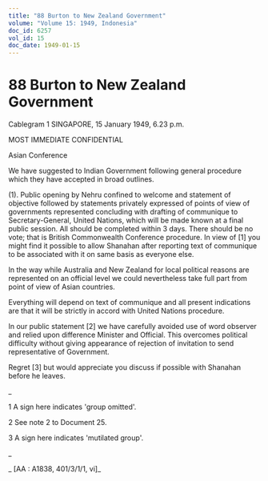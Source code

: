 ```yaml
---
title: "88 Burton to New Zealand Government"
volume: "Volume 15: 1949, Indonesia"
doc_id: 6257
vol_id: 15
doc_date: 1949-01-15
---
```


# 88 Burton to New Zealand Government

Cablegram 1 SINGAPORE, 15 January 1949, 6.23 p.m.

MOST IMMEDIATE CONFIDENTIAL

Asian Conference

We have suggested to Indian Government following general procedure which they have accepted in broad outlines.

(1). Public opening by Nehru confined to welcome and statement of objective followed by statements privately expressed of points of view of governments represented concluding with drafting of communique to Secretary-General, United Nations, which will be made known at a final public session. All should be completed within 3 days. There should be no vote; that is British Commonwealth Conference procedure. In view of [1] you might find it possible to allow Shanahan after reporting text of communique to be associated with it on same basis as everyone else.

In the way while Australia and New Zealand for local political reasons are represented on an official level we could nevertheless take full part from point of view of Asian countries.

Everything will depend on text of communique and all present indications are that it will be strictly in accord with United Nations procedure.

In our public statement [2] we have carefully avoided use of word observer and relied upon difference Minister and Official. This overcomes political difficulty without giving appearance of rejection of invitation to send representative of Government.

Regret [3] but would appreciate you discuss if possible with Shanahan before he leaves.

_

1 A sign here indicates 'group omitted'.

2 See note 2 to Document 25.

3 A sign here indicates 'mutilated group'.

_

_ [AA : A1838, 401/3/1/1, vi]_
